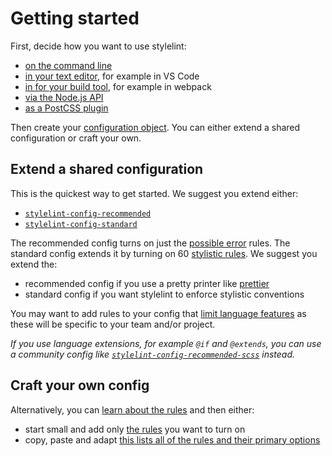 # Getting started

First, decide how you want to use stylelint:

-   [on the command line](usage/cli.md)
-   [in your text editor](integrations/editor.md), for example in VS Code
-   [in for your build tool](integrations/task-runner.md), for example in webpack
-   [via the Node.js API](usage/node-api.md)
-   [as a PostCSS plugin](usage/postcss-plugin.md)

Then create your [configuration object](configuration.md). You can either extend a shared configuration or craft your own.

## Extend a shared configuration

This is the quickest way to get started. We suggest you extend either:

-   [`stylelint-config-recommended`](https://github.com/stylelint/stylelint-config-recommended)
-   [`stylelint-config-standard`](https://github.com/stylelint/stylelint-config-standard)

The recommended config turns on just the [possible error](rules/list.md#possible-errors) rules. The standard config extends it by turning on 60 [stylistic rules](rules/list.md#stylistic-issues). We suggest you extend the:

-   recommended config if you use a pretty printer like [prettier](https://prettier.io/)
-   standard config if you want stylelint to enforce stylistic conventions

You may want to add rules to your config that [limit language features](rules/list.md#limit-language-features) as these will be specific to your team and/or project.

*If you use language extensions, for example `@if` and `@extends`, you can use a community config like [`stylelint-config-recommended-scss`](https://github.com/kristerkari/stylelint-config-recommended-scss) instead.*

## Craft your own config

Alternatively, you can [learn about the rules](rules/about.md) and then either:

-   start small and add only [the rules](rules/list.md) you want to turn on
-   copy, paste and adapt [this lists all of the rules and their primary options](rules/list.md#as-json)
